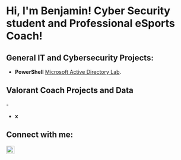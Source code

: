 <h1>Hi, I'm Benjamin! Cyber Security student and Professional eSports Coach!</h1>

<h2>General IT and Cybersecurity Projects:</h2>

- <b>PowerShell</b> [Microsoft Active Directory Lab](https://github.com/ben-trainer/Active-Directory-Home-Lab).
<h2>Valorant Coach Projects and Data</h2>  
- <b></b>

- <b>x</b>

<h2> Connect with me:</h2>

[<img align="left" alt="benjamin-bravo | LinkedIn" width="22px" src="https://cdn.jsdelivr.net/npm/simple-icons@v3/icons/linkedin.svg" />][linkedin]




[linkedin]: www.linkedin.com/in/ben-bravo

<!--
**ben-trainer/ben-trainer** is a ✨ _special_ ✨ repository because its `README.md` (this file) appears on your GitHub profile.

